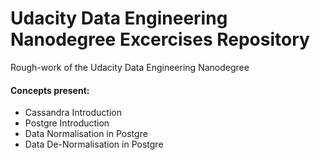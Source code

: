 # Udacity Data Engineering Nanodegree Excercises Repository
Rough-work of the Udacity Data Engineering Nanodegree

<h4> Concepts present: </h4>
<ul>
  <li> Cassandra Introduction </li>
  <li> Postgre Introduction </li>
  <li> Data Normalisation in Postgre </li>
  <li> Data De-Normalisation in Postgre </li>
</ul>
